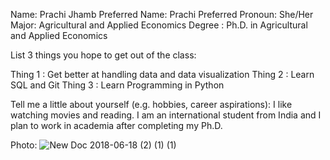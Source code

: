 Name: Prachi Jhamb
Preferred Name: Prachi
Preferred Pronoun: She/Her
Major: Agricultural and Applied Economics 
Degree : Ph.D. in Agricultural and Applied Economics

List 3 things you hope to get out of the class:

Thing 1 : Get better at handling data and data visualization
Thing 2 : Learn SQL and Git
Thing 3  : Learn Programming in Python

Tell me a little about yourself (e.g. hobbies, career aspirations): I like watching movies and reading. I am an international student from India and I plan to work in academia after completing my Ph.D. 

Photo: ![New Doc 2018-06-18 (2) (1) (1)](https://user-images.githubusercontent.com/97543883/150624473-6a4de87f-6d96-4918-bc85-0ff657d82516.jpg)

